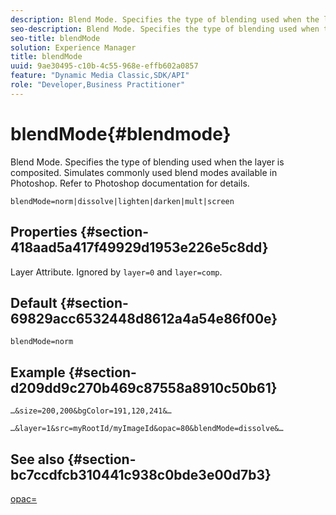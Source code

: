 ```yaml
---
description: Blend Mode. Specifies the type of blending used when the layer is composited. Simulates commonly used blend modes available in Photoshop. Refer to Photoshop documentation for details.
seo-description: Blend Mode. Specifies the type of blending used when the layer is composited. Simulates commonly used blend modes available in Photoshop. Refer to Photoshop documentation for details.
seo-title: blendMode
solution: Experience Manager
title: blendMode
uuid: 9ae30495-c10b-4c55-968e-effb602a0857
feature: "Dynamic Media Classic,SDK/API"
role: "Developer,Business Practitioner"
---
```


# blendMode{#blendmode}

Blend Mode. Specifies the type of blending used when the layer is composited. Simulates commonly used blend modes available in Photoshop. Refer to Photoshop documentation for details.

 `blendMode=norm|dissolve|lighten|darken|mult|screen`

## Properties {#section-418aad5a417f49929d1953e226e5c8dd}

Layer Attribute. Ignored by `layer=0` and `layer=comp`.

## Default {#section-69829acc6532448d8612a4a54e86f00e}

`blendMode=norm`

## Example {#section-d209dd9c270b469c87558a8910c50b61}

`…&size=200,200&bgColor=191,120,241&…`

`…&layer=1&src=myRootId/myImageId&opac=80&blendMode=dissolve&…`

## See also {#section-bc7ccdfcb310441c938c0bde3e00d7b3}

[opac=](../../../../../is-api/http-ref/image-serving-api-ref/c-http-protocol-reference/c-command-reference/r-opac.md#reference-d2269b51aca34599a08d0a46ee5c27e5) 
